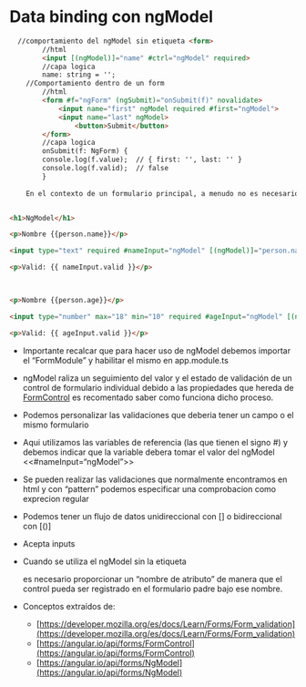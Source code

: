 # Data binding con ngModel

```html
  //comportamiento del ngModel sin etiqueta <form>
      	//html
      	<input [(ngModel)]="name" #ctrl="ngModel" required>
      	//capa logica
      	name: string = '';
    //Comportamiento dentro de un form
    	//html
    	<form #f="ngForm" (ngSubmit)="onSubmit(f)" novalidate>
    		<input name="first" ngModel required #first="ngModel">
    		<input name="last" ngModel>
        		<button>Submit</button>
    	</form>
      	//capa logica
    	onSubmit(f: NgForm) {
    	console.log(f.value);  // { first: '', last: '' }
    	console.log(f.valid);  // false
    	}
    
    En el contexto de un formulario principal, a menudo no es necesario incluir enlaces unidireccionales o bidireccionales, ya que el formulario principal se encarga de su  sincronizacion

```

```html

<h1>NgModel</h1>

<p>Nombre {{person.name}}</p>

<input type="text" required #nameInput="ngModel" [(ngModel)]="person.name">

<p>Valid: {{ nameInput.valid }}</p>

  

<p>Nombre {{person.age}}</p>

<input type="number" max="18" min="10" required #ageInput="ngModel" [(ngModel)]="person.age">

<p>Valid: {{ ageInput.valid }}</p>
```

-   Importante recalcar que para hacer uso de ngModel debemos importar el “FormModule” y habilitar el mismo en app.module.ts
    
-   ngModel raliza un seguimiento del valor y el estado de validación de un control de formulario individual debido a las propiedades que hereda de [FormControl](https://angular.io/api/forms/FormControl) es recomentado saber como funciona dicho proceso.
    
-   Podemos personalizar las validaciones que deberia tener un campo o el mismo formulario
    
-   Aqui utilizamos las variables de referencia (las que tienen el signo #) y debemos indicar que la variable debera tomar el valor del ngModel <<#nameInput=“ngModel”>>
    
-   Se pueden realizar las validaciones que normalmente encontramos en html y con “pattern” podemos especificar una comprobacion como exprecion regular
    
-   Podemos tener un flujo de datos unidireccional con [] o bidireccional con [()]
    
-   Acepta inputs
    
-   Cuando se utiliza el ngModel sin la etiqueta <form> es necesario proporcionar un “nombre de atributo” de manera que el control pueda ser registrado en el formulario padre bajo ese nombre.
    
-   Conceptos extraídos de:
    
    -   [https://developer.mozilla.org/es/docs/Learn/Forms/Form_validation](https://developer.mozilla.org/es/docs/Learn/Forms/Form_validation)
    -   [https://angular.io/api/forms/FormControl](https://angular.io/api/forms/FormControl)
    -   [https://angular.io/api/forms/NgModel](https://angular.io/api/forms/NgModel)